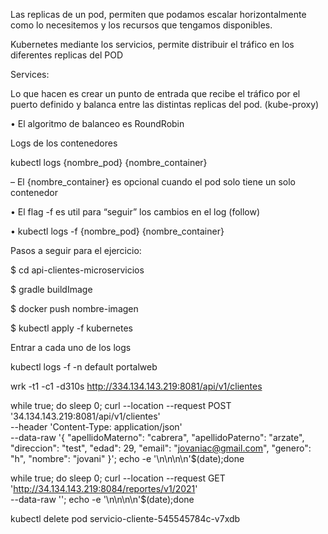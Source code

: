 
Las replicas de un pod, permiten que podamos
escalar horizontalmente como lo necesitemos y los
recursos que tengamos disponibles.

Kubernetes mediante los servicios, permite distribuir el tráfico en los diferentes
replicas del POD

Services:

Lo que hacen es crear un punto de entrada que
recibe el tráfico por el puerto definido y balanca
entre las distintas replicas del pod. (kube-proxy)

• El algoritmo de balanceo es RoundRobin 

Logs de los contenedores

kubectl logs {nombre_pod} {nombre_container}

– El {nombre_container} es opcional cuando el pod
solo tiene un solo contenedor

• El flag -f es util para “seguir” los cambios en el log
(follow)

• kubectl logs -f {nombre_pod} {nombre_container}


Pasos a seguir para el ejercicio:

$ cd api-clientes-microservicios 

$ gradle buildImage

$ docker push nombre-imagen

$ kubectl apply -f kubernetes

Entrar a cada uno de los logs

kubectl logs -f <pod> -n default portalweb

wrk -t1 -c1 -d310s http://334.134.143.219:8081/api/v1/clientes

while true; do sleep 0; curl --location --request POST '34.134.143.219:8081/api/v1/clientes' \
--header 'Content-Type: application/json' \
--data-raw '{
 "apellidoMaterno": "cabrera",
 "apellidoPaterno": "arzate",
 "direccion": "test",
 "edad": 29,
 "email": "jovaniac@gmail.com",
 "genero": "h",
 "nombre": "jovani"
}'; echo -e '\n\n\n\n'$(date);done

while true; do sleep 0; curl --location --request GET 'http://34.134.143.219:8084/reportes/v1/2021' \
--data-raw ''; echo -e '\n\n\n\n'$(date);done


kubectl delete pod servicio-cliente-545545784c-v7xdb
